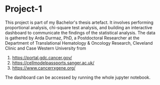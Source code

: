 # Project-1

This project is part of my Bachelor's thesis artefact. It involves performing proportional analysis, chi-square test analysis, and building an interactive dashboard to communicate the findings of the statistical analysis. 
The data is gathered by Arda Durmaz, PhD, a Postdoctoral Researcher at the Department of Translational Hematology & Oncology Research, Cleveland Clinic and Case Western University from 
1. https://portal.gdc.cancer.gov/
2. https://cellmodelpassports.sanger.ac.uk/
3. https://www.cancerrxgene.org/

The dashboard can be accessed by running the whole jupyter notebook.
